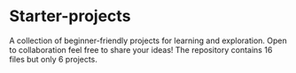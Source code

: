 # Starter-projects
A collection of beginner-friendly projects for learning and exploration. Open to collaboration feel free to share your ideas!
The repository contains 16 files but only 6 projects.

